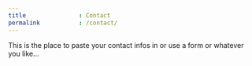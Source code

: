 ```yaml
---
title               : Contact
permalink           : /contact/
---
```

This is the place to paste your contact infos in or use a form or whatever you like…